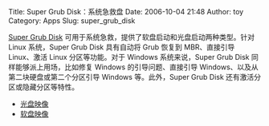 Title: Super Grub Disk：系统急救盘
Date: 2006-10-04 21:48
Author: toy
Category: Apps
Slug: super_grub_disk

[Super Grub Disk](http://adrian15.raulete.net/grub/tiki-index.php)
可用于系统急救，提供了软盘启动和光盘启动两种类型。针对 Linux 系统，Super
Grub Disk 具有自动将 Grub 恢复到 MBR、直接引导 Linux、激活 Linux
分区等功能。对于 Windows 系统来说，Super Grub Disk
同样能够派上用场，比如修复 Windows 的引导问题、直接引导
Windows、以及从第二块硬盘或第二个分区引导 Windows 等。此外，Super Grub
Disk 还有激活分区或隐藏分区等特性。

-   [光盘映像](http://adrian15.raulete.net/grub/tiki-download_file.php?fileId=95)
-   [软盘映像](http://adrian15.raulete.net/grub/tiki-download_file.php?fileId=97)

